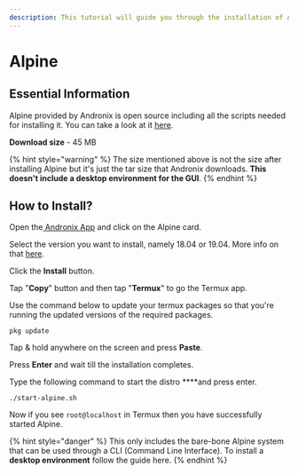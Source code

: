 ```yaml
---
description: This tutorial will guide you through the installation of Alpine.
---
```


# Alpine

## Essential Information

Alpine provided by Andronix is open source including all the scripts needed for installing it. You can take a look at it [here](https://github.com/AndronixApp/AndronixOrigin).

**Download size** - 45 MB

{% hint style="warning" %}
The size mentioned above is not the size after installing Alpine but it's just the tar size that Andronix downloads. **This doesn't include a desktop environment for the GUI**.
{% endhint %}

## How to Install?

Open the[ Andronix App](https://andronix.app/) and click on the Alpine card.

Select the version you want to install, namely 18.04 or 19.04. More info on that [here](https://itsfoss.com/ubuntu-19-04-release-features/).

Click the **Install** button.

Tap "**Copy**" button and then tap "**Termux**" to go the Termux app.

Use the command below to update your termux packages so that you're running the updated versions of the required packages.

```text
pkg update
```

Tap & hold anywhere on the screen and press **Paste**.

Press **Enter** and wait till the installation completes. 

Type the following command to start the distro ****and press enter.

```text
./start-alpine.sh
```

Now if you see `root@localhost` in Termux then you have successfully started Alpine.

{% hint style="danger" %}
This only includes the bare-bone Alpine system that can be used through a CLI \(Command Line Interface\). To install a **desktop environment** follow the guide here.
{% endhint %}

